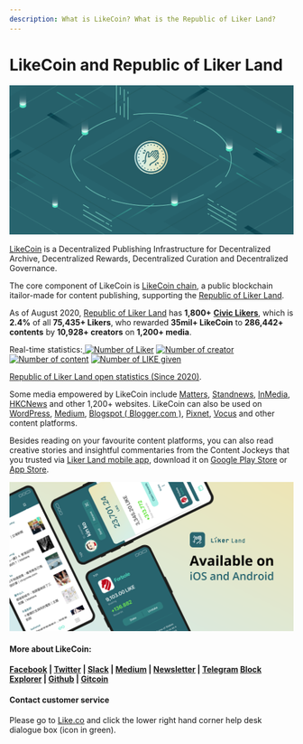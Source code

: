 ```yaml
---
description: What is LikeCoin? What is the Republic of Liker Land?
---
```


# LikeCoin and Republic of Liker Land

![](.gitbook/assets/likecoin_presskit_likecoin_asset_likecoinfeature.png)

[LikeCoin](https://like.co) is a Decentralized Publishing Infrastructure for Decentralized Archive, Decentralized Rewards, Decentralized Curation and Decentralized Governance.

The core component of LikeCoin is [LikeCoin chain](https://likecoin.bigdipper.live/), a public blockchain itailor-made for content publishing, supporting the [Republic of Liker Land](https://like.co/in/getapp). 

As of August 2020, [Republic of Liker Land](https://like.co/in/getapp) has **1,800+** [**Civic Likers**](https://liker.land/civic), which is **2.4%** of all **75,435+ Likers**, who rewarded **35mil+ LikeCoin** to **286,442+ contents** by **10,928+ creators** on **1,200+ media**.

Real-time statistics:[ ![Number of Liker](https://static.like.co/badge/stats/liker.svg)](https://like.co/) [![Number of creator](https://static.like.co/badge/stats/creator.svg)](https://like.co/) [![Number of content](https://static.like.co/badge/stats/content.svg)](https://like.co/) [![Number of LIKE given](https://static.like.co/badge/stats/LIKE.svg)](https://like.co/)

[Republic of Liker Land open statistics \(Since 2020\)](https://datastudio.google.com/u/0/reporting/e6168171-b61d-4871-b39f-7b6308f2facc/page/qgR).

Some media empowered by LikeCoin include [Matters](https://matters.news/), [Standnews](https://www.thestandnews.com/), [InMedia](https://www.inmediahk.net/), [HKCNews](https://www.hkcnews.com/) and other 1,200+ websites. LikeCoin can also be used on [WordPress](https://wordpress.org/plugins/likecoin/), [Medium](https://medium.com), [Blogspot \( Blogger.com \)](https://www.blogger.com/dashboard/reading), [Pixnet](https://appmarket.pixnet.tw/#!/addon/1331), [Vocus](https://vocus.cc) and other content platforms. 

Besides reading on your favourite content platforms, you can also read creative stories and insightful commentaries from the Content Jockeys that you trusted via [Liker Land mobile app](https://like.co/in/getapp), download it on [Google Play Store](https://play.google.com/store/apps/details?id=com.oice&hl=en) or [App Store](https://apps.apple.com/hk/app/liker-land/id1248232355).

![](.gitbook/assets/likecoin_ad72_appstore_og_ios_android.png)

#### More about LikeCoin:

#### [Facebook](https://www.facebook.com/Liker.Land/) \| [Twitter](https://twitter.com/likecoin) \| [Slack](https://join.g0v.tw/) \| [Medium](https://medium.com/likecoin) \| [Newsletter](https://likecoin.substack.com/) \| [Telegram](https://t.me/likecoin) [Block Explorer](https://likecoin.bigdipper.live/) \| [Github](https://github.com/likecoin) \| [Gitcoin](https://gitcoin.co/grants/634/likecoin-republic-of-liker-land)

#### Contact customer service

Please go to [Like.co](https://like.co/) and click the lower right hand corner help desk dialogue box \(icon in green\).

